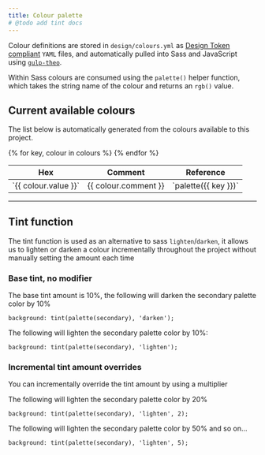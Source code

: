 ```yaml
---
title: Colour palette
# @todo add tint docs
---
```


Colour definitions are stored in `design/colours.yml` as [Design Token compliant](https://github.com/salesforce-ux/theo#overview) `YAML` files, and automatically pulled into Sass and JavaScript using [`gulp-theo`](https://github.com/salesforce-ux/gulp-theo).

Within Sass colours are consumed using the `palette()` helper function, which takes the string name of the colour and returns an `rgb()` value.

## Current available colours

The list below is automatically generated from the colours available to this project.

<table>
<thead>
<th>Hex</th>
<th>Comment</th>
<th>Reference</th>
</thead>
<tbody>
{% for key, colour in colours %}
    <tr>
        <td style="background-color:{{ colour.value }}">
            `{{ colour.value }}`
        </td>
        <td>{{ colour.comment }}</td>
        <td>`palette({{ key }})`</td>
    <tr>
{% endfor %}
</tr>
</table>

---

## Tint function
The tint function is used as an alternative to sass `lighten`/`darken`, it allows us to lighten or darken a colour incrementally throughout the project without manually setting the amount each time

### Base tint, no modifier
The base tint amount is 10%, the following will darken the secondary palette color by 10%
```
background: tint(palette(secondary), 'darken');
```

The following will lighten the secondary palette color by 10%:
```
background: tint(palette(secondary), 'lighten');
```

### Incremental tint amount overrides

You can incrementally override the tint amount by using a multiplier

The following will lighten the secondary palette color by 20%
```
background: tint(palette(secondary), 'lighten', 2);
```

The following will lighten the secondary palette color by 50% and so on...
```
background: tint(palette(secondary), 'lighten', 5);
```

